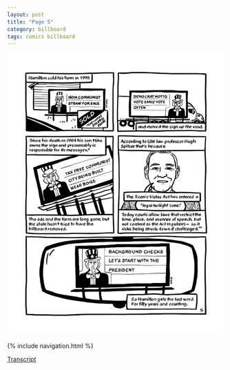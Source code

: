 ```yaml
---
layout: post
title: "Page 5"
category: billboard
tags: comics billboard
---
```


![Cover](/assets/billboardzine/5.png)

{% include navigation.html %}

[Transcript]((billboard/2021/10/13/billboardtranscript))